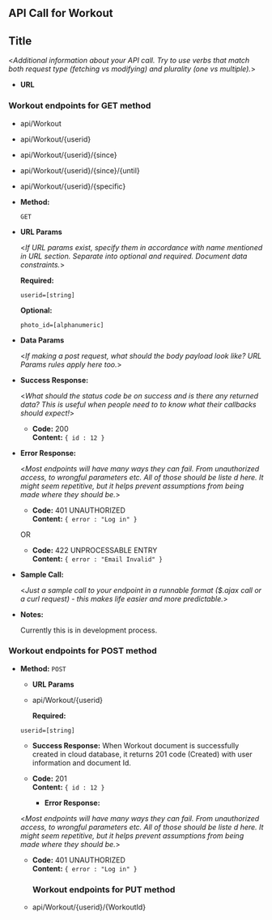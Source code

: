 ## API Call for Workout

**Title**
----
  <_Additional information about your API call. Try to use verbs that match both request type (fetching vs modifying) and plurality (one vs multiple)._>

* **URL**
### Workout endpoints for GET method
  * api/Workout
  * api/Workout/{userid}
  * api/Workout/{userid}/{since}
  * api/Workout/{userid}/{since}/{until}
  * api/Workout/{userid}/{specific}

* **Method:**
  
  `GET`
  
*  **URL Params**

   <_If URL params exist, specify them in accordance with name mentioned in URL section. Separate into optional and required. Document data constraints._> 

   **Required:**
 
   `userid=[string]`

   **Optional:**
 
   `photo_id=[alphanumeric]`

* **Data Params**

  <_If making a post request, what should the body payload look like? URL Params rules apply here too._>

* **Success Response:**
  
  <_What should the status code be on success and is there any returned data? This is useful when people need to to know what their callbacks should expect!_>

  * **Code:** 200 <br />
    **Content:** `{ id : 12 }`
 
* **Error Response:**

  <_Most endpoints will have many ways they can fail. From unauthorized access, to wrongful parameters etc. All of those should be liste d here. It might seem repetitive, but it helps prevent assumptions from being made where they should be._>

  * **Code:** 401 UNAUTHORIZED <br />
    **Content:** `{ error : "Log in" }`

  OR

  * **Code:** 422 UNPROCESSABLE ENTRY <br />
    **Content:** `{ error : "Email Invalid" }`

* **Sample Call:**

  <_Just a sample call to your endpoint in a runnable format ($.ajax call or a curl request) - this makes life easier and more predictable._> 

* **Notes:**

  Currently this is in development process.
  
  
### Workout endpoints for POST method

* **Method:**
  `POST`
  *  **URL Params**

  * api/Workout/{userid}
  
     **Required:**
 
   `userid=[string]`
   
   * **Success Response:**
  When Workout document is successfully created in cloud database, it returns 201 code (Created) with user information and document Id. 
 
  * **Code:** 201 <br />
    **Content:** `{ id : 12 }`
    
    * **Error Response:**

  <_Most endpoints will have many ways they can fail. From unauthorized access, to wrongful parameters etc. All of those should be liste d here. It might seem repetitive, but it helps prevent assumptions from being made where they should be._>

  * **Code:** 401 UNAUTHORIZED <br />
    **Content:** `{ error : "Log in" }`
    
    
    ### Workout endpoints for PUT method
  * api/Workout/{userid}/{WorkoutId}
